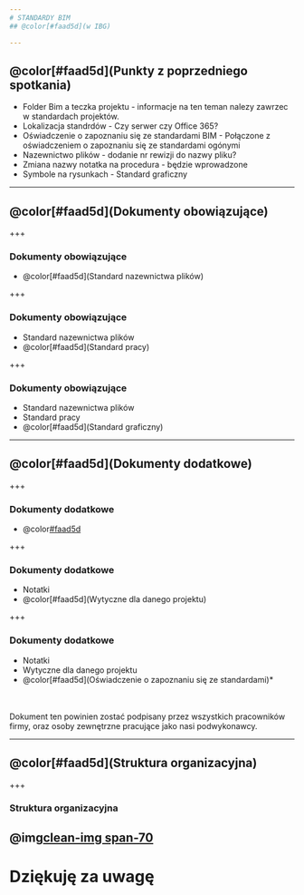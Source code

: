 ```yaml
---
# STANDARDY BIM
## @color[#faad5d](w IBG)

---
```

##  @color[#faad5d](Punkty z poprzedniego spotkania)
- Folder Bim a teczka projektu - informacje na ten teman nalezy zawrzec w standardach projektów.
- Lokalizacja standrdów - Czy serwer czy Office 365?
- Oświadczenie o zapoznaniu się ze standardami BIM - Połączone z oświadczeniem o zapoznaniu się ze standardami ogónymi
- Nazewnictwo plików - dodanie nr rewizji do nazwy pliku?
- Zmiana nazwy notatka na procedura - będzie wprowadzone
- Symbole na rysunkach - Standard graficzny


---
##  @color[#faad5d](Dokumenty obowiązujące)

+++
### Dokumenty obowiązujące
- @color[#faad5d](Standard nazewnictwa plików)

+++
### Dokumenty obowiązujące
- Standard nazewnictwa plików
- @color[#faad5d](Standard pracy)

+++
### Dokumenty obowiązujące
- Standard nazewnictwa plików
- Standard pracy
- @color[#faad5d](Standard graficzny)

---
## @color[#faad5d](Dokumenty dodatkowe)

+++

### Dokumenty dodatkowe
- @color[#faad5d](Notatki)

+++

### Dokumenty dodatkowe
- Notatki
- @color[#faad5d](Wytyczne dla danego projektu)

+++

### Dokumenty dodatkowe
- Notatki
- Wytyczne dla danego projektu
- @color[#faad5d](Oświadczenie o zapoznaniu się ze standardami)*
<br>
<br>
Dokument ten powinien zostać podpisany przez wszystkich pracowników firmy, oraz osoby zewnętrzne pracujące jako nasi podwykonawcy.

---
##  @color[#faad5d](Struktura organizacyjna)

+++
### Struktura organizacyjna
@img[clean-img span-70](img/StrukturaOrganizacyjna.png)
---

# Dziękuję za uwagę
